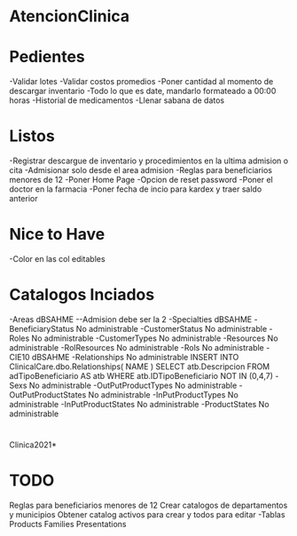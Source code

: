 # AtencionClinica

# Pedientes


-Validar lotes
-Validar costos promedios
-Poner cantidad al momento de descargar inventario
-Todo lo que es date, mandarlo formateado a 00:00 horas
-Historial de medicamentos
-Llenar sabana de datos



# Listos
-Registrar descargue de inventario y procedimientos en la ultima admision o cita
-Admisionar solo desde el area admision
-Reglas para beneficiarios menores de 12
-Poner Home Page
-Opcion de reset password
-Poner el doctor en la farmacia
-Poner fecha de incio para kardex y traer saldo anterior

# Nice to Have
-Color en las col editables




# Catalogos Inciados
-Areas dBSAHME --Admision debe ser la 2
-Specialties dBSAHME
-BeneficiaryStatus No administrable
-CustomerStatus No administrable
-Roles No administrable
-CustomerTypes No administrable
-Resources No administrable
-RolResources No administrable
-Rols No administrable
-CIE10 dBSAHME
-Relationships No administrable
    INSERT INTO ClinicalCare.dbo.Relationships(	NAME )
    SELECT atb.Descripcion FROM  adTipoBeneficiario AS atb WHERE atb.IDTipoBeneficiario NOT IN (0,4,7)
-Sexs No administrable
-OutPutProductTypes  No administrable
-OutPutProductStates No administrable
-InPutProductTypes No administrable
-InPutProductStates No administrable
-ProductStates No administrable

#
Clinica2021*
# TODO
Reglas para beneficiarios menores de 12
Crear catalogos de departamentos y municipios
Obtener catalog activos para crear y todos para editar
-Tablas
    Products
    Families
    Presentations
    
